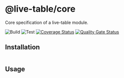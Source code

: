 # @live-table/core

Core specification of a live-table module.

![Build](https://github.com/live-table/core/workflows/Build/badge.svg?branch=master) ![Test](https://github.com/live-table/core/workflows/Test/badge.svg?branch=master) [![Coverage Status](https://coveralls.io/repos/github/live-table/core/badge.svg?branch=master)](https://coveralls.io/github/live-table/core?branch=master) [![Quality Gate Status](https://sonarcloud.io/api/project_badges/measure?project=live-table-core&metric=alert_status)](https://sonarcloud.io/dashboard?id=live-table-core)

## Installation

```
```

## Usage

```
```
